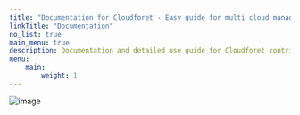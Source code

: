 ```yaml
---
title: "Documentation for Cloudforet - Easy guide for multi cloud management"
linkTitle: "Documentation"
no_list: true
main_menu: true
description: Documentation and detailed use guide for Cloudforet contributors.
menu:
    main:
        weight: 1
---
```


![image](/images/documentation/flying-wonny_christmas-version.png)
